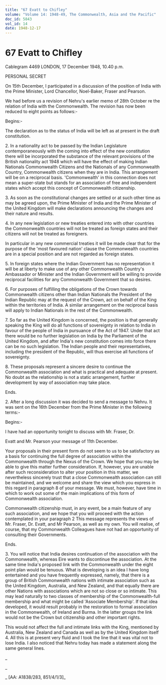 ```yaml
---
title: "67 Evatt to Chifley"
volume: "Volume 14: 1948-49, The Commonwealth, Asia and the Pacific"
doc_id: 5843
vol_id: 14
date: 1948-12-17
---
```


# 67 Evatt to Chifley

Cablegram 4469 LONDON, 17 December 1948, 10.40 p.m.

PERSONAL SECRET

On 15th December, I participated in a discussion of the position of India with the Prime Minister, Lord Chancellor, Noel-Baker, Fraser and Pearson.

We had before us a revision of Nehru's earlier memo of 28th October re the relation of India with the Commonwealth. The revision has now been reduced to eight points as follows:-

Begins:-

The declaration as to the status of India will be left as at present in the draft constitution.

2\. In a nationality act to be passed by the Indian Legislature contemporaneously with the coming into effect of the new constitution there will be incorporated the substance of the relevant provisions of the British nationality act 1948 which will have the effect of making Indian Nationals Commonwealth Citizens and the Nationals of any Commonwealth Country, Commonwealth citizens when they are in India. This arrangement will be on a reciprocal basis. 'Commonwealth' in this connection does not mean a super-state but stands for an association of free and independent states which accept this concept of Commonwealth citizenship.

3\. As soon as the constitutional changes are settled or at such other time as may be agreed upon, the Prime Minister of India and the Prime Minister of the United Kingdom will make declarations announcing the changes and their nature and results.

4\. In any new legislation or new treaties entered into with other countries the Commonwealth countries will not be treated as foreign states and their citizens will not be treated as foreigners.

In particular in any new commercial treaties it will be made clear that for the purpose of the 'most favoured nation' clause the Commonwealth countries are in a special position and are not regarded as foreign states.

5\. In foreign states where the Indian Government has no representation it will be at liberty to make use of any other Commonwealth Country's Ambassador or Minister and the Indian Government will be willing to provide reciprocal facilities for any Commonwealth Government that so desires.

6\. For purposes of fulfilling the obligations of the Crown towards Commonwealth citizens other than Indian Nationals the President of the Indian Republic may at the request of the Crown, act on behalf of the King within the territories of India. A similar arrangement on the reciprocal basis will apply to Indian Nationals in the rest of the Commonwealth.

7\. So far as the United Kingdom is concerned, the position is that generally speaking the King will do all functions of sovereignty in relation to India in favour of the people of India in pursuance of the Act of 1947. Under that act there would be no further legislation on India by the Parliament of the United Kingdom, and after India's new constitution comes into force there can be no such legislation. The Indian people and their representatives, including the president of the Republic, will thus exercise all functions of sovereignty.

8\. These proposals represent a sincere desire to continue the Commonwealth association and what is practical and adequate at present. No doubt as the relationship is not a static arrangement, further development by way of association may take place.

Ends.

2\. After a long discussion it was decided to send a message to Nehru. It was sent on the 16th December from the Prime Minister in the following terms:-

Begins:-

I have had an opportunity tonight to discuss with Mr. Fraser, Dr.

Evatt and Mr. Pearson your message of 11th December.

Your proposals in their present form do not seem to us to be satisfactory as a basis for continuing the full degree of association within the Commonwealth through the Nexus of the Crown. We hope that you may be able to give this matter further consideration. If, however, you are unable after such reconsideration to alter your position in this matter, we nevertheless sincerely trust that a close Commonwealth association can still be maintained, and we welcome and share the view which you express in this regard in paragraph 8 of your message. We must, however, have time in which to work out some of the main implications of this form of Commonwealth association.

Commonwealth citizenship must, in any event, be a main feature of any such association, and we hope that you will proceed with the action contemplated in your paragraph 2 This message represents the views of Mr. Fraser, Dr. Evatt, and Mr Pearson, as well as my own. You will realise, of course, that my Commonwealth Colleagues have not had an opportunity of consulting their Governments.

Ends.

3\. You will notice that India desires continuation of the association with the Commonwealth, whereas Eire wants to discontinue the association. At the same time India's proposed link with the Commonwealth under the eight point plan would be tenuous. What is developing is an idea I have long entertained and you have frequently expressed, namely, that there is a group of British Commonwealth nations with intimate association such as the United Kingdom, Australia, and New Zealand, and that equally there are other Nations with associations which are not so close or so intimate. This may lead naturally to two classes of membership of the Commonwealth-full membership and what might be called 'Associate Membership'. If that idea developed, it would result probably in the restoration to formal association in the Commonwealth, of Ireland and Burma. In the latter groups the link would not be the Crown but citizenship and other important rights.

This would not affect the full and intimate links with the King, mentioned by Australia, New Zealand and Canada as well as by the United Kingdom itself 4. All this is at present very fluid and I took the line that it was vital not to lose India. I also noticed that Nehru today has made a statement along the same general lines.

_

_

_ [AA: A1838/283, 851/4/1/3]_
